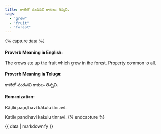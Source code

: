 ```yaml
---
title: కాటిలో పండినవి కాకులు తిన్నవి.
tags:
  - "grew"
  - "fruit"
  - "forest"
---
```


{% capture data %}
#### Proverb Meaning in English:
The crows ate up the fruit which grew in the forest.
Property common to all.

#### Proverb Meaning in Telugu:
కాటిలో పండినవి కాకులు తిన్నవి.

#### Romanization:
Kāṭilō paṇḍinavi kākulu tinnavi.

Katilo pandinavi kakulu tinnavi.
{% endcapture %}

{{ data | markdownify }}

